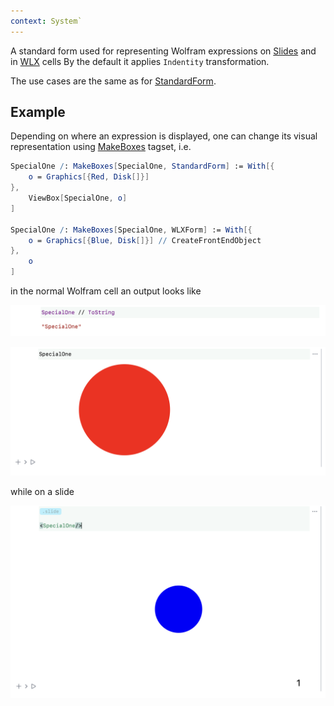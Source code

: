 ```yaml
---
context: System`
---
```



A standard form used for representing Wolfram expressions on [Slides](frontend/Advanced/Slides/Slides.md) and in [WLX](frontend/Cell%20types/WLX.md) cells
By the default it applies `Indentity` transformation.

The use cases are the same as for [StandardForm](frontend/Reference/Formatting/StandardForm.md). 

## Example
Depending on where an expression is displayed, one can change its visual representation using [MakeBoxes](frontend/Reference/Formatting/MakeBoxes.md) tagset, i.e.

```mathematica
SpecialOne /: MakeBoxes[SpecialOne, StandardForm] := With[{
	o = Graphics[{Red, Disk[]}] 
},
	ViewBox[SpecialOne, o]
]

SpecialOne /: MakeBoxes[SpecialOne, WLXForm] := With[{
	o = Graphics[{Blue, Disk[]}] // CreateFrontEndObject
},
	o
]
```

in the normal Wolfram cell an output looks like

![](../../../Screenshot%202024-03-27%20at%2021.43.43.png)

![](./../../../Screenshot%202024-03-27%20at%2021.42.31.png)

while on a slide

![](../../../Screenshot%202024-03-27%20at%2021.43.10.png)


